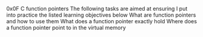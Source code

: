 0x0F C function pointers
The following tasks are aimed at ensuring I put into practice the listed learning objectives below
What are function pointers and how to use them
What does a function pointer exactly hold
Where does a function pointer point to in the virtual memory
